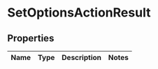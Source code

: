 

# SetOptionsActionResult

## Properties

Name | Type | Description | Notes
------------ | ------------- | ------------- | -------------



